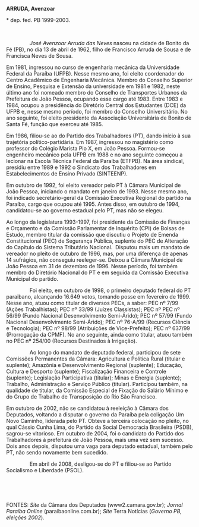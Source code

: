 **ARRUDA, Avenzoar**

\* dep. fed. PB 1999-2003.

 

                *José Avenzoar Arruda das Neves* nasceu na cidade de
Bonito da Fé (PB), no dia 13 de abril de 1962, filho de Francisco Arruda
de Sousa e de Francisca Neves de Sousa.

Em 1981, ingressou no curso de engenharia mecânica da Universidade
Federal da Paraíba (UFPB). Nesse mesmo ano, foi eleito coordenador do
Centro Acadêmico de Engenharia Mecânica. Membro do Conselho Superior de
Ensino, Pesquisa e Extensão da universidade em 1981 e 1982, neste último
ano foi nomeado membro do Conselho de Transportes Urbanos da Prefeitura
de João Pessoa, ocupando esse cargo até 1983. Entre 1983 e 1984, ocupou
a presidência do Diretório Central dos Estudantes (DCE) da UFPB e, nesse
mesmo período, foi membro do Conselho Universitário. No ano seguinte,
foi eleito presidente da Associação Universitária de Bonito de Santa Fé,
função que exerceu até 1985.

Em 1986, filiou-se ao do Partido dos Trabalhadores (PT), dando início à
sua trajetória político-partidária. Em 1987, ingressou no magistério
como professor do Colégio Marista Pio X, em João Pessoa. Formou-se
engenheiro mecânico pela UFPB em 1988 e no ano seguinte começou a
lecionar na Escola Técnica Federal da Paraíba (ETFPB). Na área sindical,
presidiu entre 1989 e 1992 o Sindicato dos Trabalhadores em
Estabelecimentos de Ensino Privado (SINTEENP). 

Em outubro de 1992, foi eleito vereador pelo PT à Câmara Municipal de
João Pessoa, iniciando o mandato em janeiro de 1993. Nesse mesmo ano,
foi indicado secretário-geral da Comissão Executiva Regional do partido
na Paraíba, cargo que ocupou até 1995. Antes disso, em outubro de 1994,
candidatou-se ao governo estadual pelo PT, mas não se elegeu.

Ao longo da legislatura 1993-1997, foi presidente da Comissão de
Finanças e Orçamento e da Comissão Parlamentar de Inquérito (CPI) de
Bolsas de Estudo, membro titular da comissão que discutiu o Projeto de
Emenda Constitucional (PEC) de Segurança Pública, suplente do PEC de
Alteração do Capítulo do Sistema Tributário Nacional.  Disputou mais um
mandato de vereador no pleito de outubro de 1996, mas, por uma diferença
de apenas 14 sufrágios, não conseguiu reeleger-se. Deixou a Câmara
Municipal de João Pessoa em 31 de dezembro de 1996. Nesse período, foi
também membro do Diretório Nacional do PT e em seguida da Comissão
Executiva Municipal do partido.

                Foi eleito, em outubro de 1998, o primeiro deputado
federal do PT paraibano, alcançando 16.649 votos, tomando posse em
fevereiro de 1999. Nesse ano, atuou como titular de diversos PECs, a
saber: PEC nº 7/99 (Ações Trabalhistas); PEC nº 33/99 (Juízes
Classistas); PEC nº PEC nº 56/99 (Fundo Nacional Desenvolvimento
Semi-Árido); PEC nº 57/99 (Fundo Nacional Desenvolvimento Semi-Árido);
PEC nº 76-A/99 (Recursos Ciência e Tecnologia); PEC nº 98/99
(Atribuições de Vice-Prefeito); PEC nº 637/99 (Prorrogação da CPMF). No
ano seguinte, ainda como titular, atuou também no PEC nº 254/00
(Recursos Destinados à Irrigação).

                Ao longo do mandato de deputado federal, participou de
sete Comissões Permanentes da Câmara: Agricultura e Política Rural
(titular e suplente); Amazônia e Desenvolvimento Regional (suplente);
Educação, Cultura e Desporto (suplente); Fiscalização Financeira e
Controle (suplente); Legislação Participativa (titular); Minas e Energia
(suplente); Trabalho, Administração e Serviço Público (titular).
Participou também, na qualidade de titular, da Comissão Especial de
Fixação do Salário Mínimo e do Grupo de Trabalho de Transposição do Rio
São Francisco.

Em outubro de 2002, não se candidatou à reeleição à Câmara dos
Deputados, voltando a disputar o governo da Paraíba pela coligação Um
Novo Caminho, liderada pelo PT. Obteve a terceira colocação no pleito,
no qual Cássio Cunha Lima, do Partido da Social Democracia Brasileira
(PSDB), sagrou-se vitorioso. Em outubro de 2004, foi o candidato do
Partido dos Trabalhadores à prefeitura de João Pessoa, mais uma vez sem
sucesso. Dois anos depois, disputou uma vaga para deputado estadual,
também pelo PT, não sendo novamente bem sucedido.

                Em abril de 2008, desligou-se do PT e filiou-se ao
Partido Socialismo e Liberdade (PSOL).

 

 

FONTES: *Site* da Câmara dos Deputados (www2.camara.gov.br); *Jornal
Paraíba Online* (paraibaonline.com.br); *Site* Terra Notícias (*Governo
PB, eleições 2002*).

 
